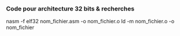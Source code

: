 ### Code pour architecture 32 bits & recherches
   nasm -f elf32 nom_fichier.asm -o nom_fichier.o
   ld -m nom_fichier.o -o nom_fichier